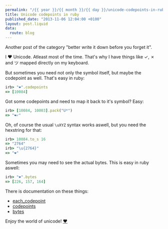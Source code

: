 ```yaml
---
permalink: "/{{ year }}/{{ month }}/{{ day }}/unicode-codepoints-in-ruby"
title: Unicode codepoints in ruby
published_date: "2013-11-06 12:04:00 +0100"
layout: post.liquid
data:
  route: blog
---
```

Another post of the category "better write it down before you forget it".

I ❤ Unicode. Atleast most of the time. That's why I have things like ✓, ✗ and
ツ mapped directly on my keyboard.

But sometimes you need not only the symbol itself, but maybe the codepoint as well. That's easy in ruby:

~~~ruby
irb> "❤".codepoints
=> [10084]
~~~

Got some codepoints and need to map it back to it's symbol? Easy:

~~~ruby
irb> [10084, 10003].pack("U*")
=> "❤✓"
~~~

Oh, of course the usual `\uXYZ` syntax works aswell, but you need the hexstring for that:

~~~ruby
irb> 10084.to_s 16
=> "2764"
irb> "\u{2764}"
=> "❤"
~~~

Sometimes you may need to see the actual bytes. This is easy in ruby aswell:

~~~ruby
irb> "❤".bytes
=> [226, 157, 164]
~~~

There is documentation on these things:

* [each_codepoint][]
* [codepoints][]
* [bytes][]

Enjoy the world of unicode! [❤][unicode-heart]

[each_codepoint]: http://www.ruby-doc.org/core-2.0.0/String.html#method-i-each_codepoint
[codepoints]: http://www.ruby-doc.org/core-2.0.0/String.html#method-i-codepoints
[bytes]: http://www.ruby-doc.org/core-2.0.0/String.html#method-i-bytes
[unicode-heart]: http://codepoints.net/U+2764
